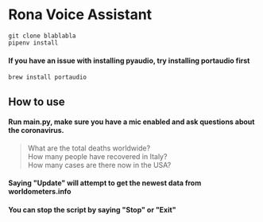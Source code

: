 # Rona Voice Assistant

``` 
git clone blablabla
pipenv install  
```

#### If you have an issue with installing pyaudio, try installing portaudio first

`brew install portaudio`

## How to use

#### Run main.py, make sure you have a mic enabled and ask questions about the coronavirus.

>What are the total deaths worldwide?  
>How many people have recovered in Italy?  
>How many cases are there now in the USA?

#### Saying "Update" will attempt to get the newest data from worldometers.info  
#### You can stop the script by saying "Stop" or "Exit"
